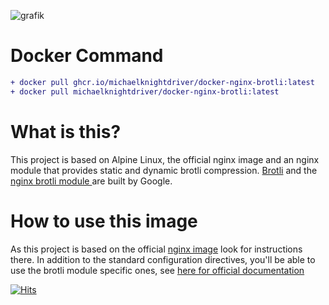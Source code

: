 
![grafik](https://user-images.githubusercontent.com/98834074/158889529-686ed343-786d-4483-86b0-54d6607b3cb6.png)


# Docker Command

```diff
+ docker pull ghcr.io/michaelknightdriver/docker-nginx-brotli:latest
+ docker pull michaelknightdriver/docker-nginx-brotli:latest
```

# What is this?
This project is based on Alpine Linux, the official nginx image and an nginx module that provides static and dynamic brotli compression. [Brotli](https://github.com/google/brotli) and the [nginx brotli module ](https://github.com/google/ngx_brotli) are built by Google.

# How to use this image
As this project is based on the official [nginx image](https://hub.docker.com/_/nginx/) look for instructions there. In addition to the standard configuration directives, you'll be able to use the brotli module specific ones, see [here for official documentation](https://github.com/google/ngx_brotli#configuration-directives)

[![Hits](https://hits.seeyoufarm.com/api/count/incr/badge.svg?url=https%3A%2F%2Fgithub.com%2FMichaelKnightDriver%2Fdocker-nginx-brotli%2F&count_bg=%232496ED&title_bg=%231F72A6&icon=docker.svg&icon_color=%23FFFFFF&title=hits&edge_flat=true)](https://hits.seeyoufarm.com)

